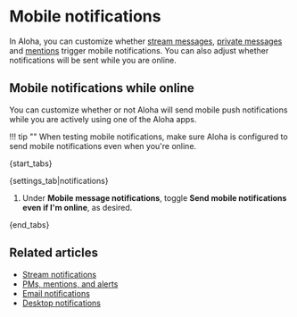 # Mobile notifications

In Aloha, you can customize whether [stream
messages](/help/stream-notifications), [private
messages](/help/pm-mention-alert-notifications) and
[mentions][notifications-wildcard-mentions] trigger mobile
notifications. You can also adjust whether notifications will be sent
while you are online.

[notifications-wildcard-mentions]: /help/pm-mention-alert-notifications#wildcard-mentions

## Mobile notifications while online

You can customize whether or not Aloha will send mobile push
notifications while you are actively using one of the Aloha apps.

!!! tip ""
    When testing mobile notifications, make sure Aloha is
    configured to send mobile notifications even when you're online.

{start_tabs}

{settings_tab|notifications}

1. Under **Mobile message notifications**, toggle
   **Send mobile notifications even if I'm online**, as desired.

{end_tabs}

## Related articles
* [Stream notifications](/help/stream-notifications)
* [PMs, mentions, and alerts](/help/pm-mention-alert-notifications)
* [Email notifications](/help/email-notifications)
* [Desktop notifications](/help/desktop-notifications)
